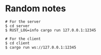 # Random notes

```
# For the server
$ cd server
$ RUST_LOG=info cargo run 127.0.0.1:12345
```

```
# For the client
$ cd client
$ cargo run ws://127.0.0.1:12345
```
